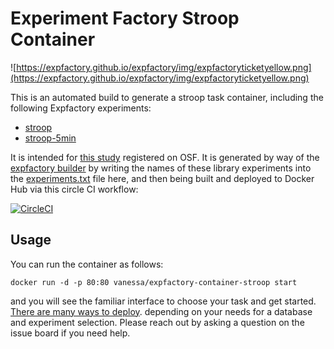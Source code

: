 # Experiment Factory Stroop Container

![https://expfactory.github.io/expfactory/img/expfactoryticketyellow.png](https://expfactory.github.io/expfactory/img/expfactoryticketyellow.png)

This is an automated build to generate a stroop task container, including the following Expfactory experiments:

 - [stroop](https://www.github.com/expfactory-experiments/stroop)
 - [stroop-5min](https://www.github.com/expfactory-experiments/stroop-5min)

It is intended for [this study](https://osf.io/9pc46/) registered on OSF. 
It is generated by way of the [expfactory builder](https://expfactory.github.io/builder) by writing the names of these
library experiments into the [experiments.txt](experiments.txt) file here, and then being built and deployed to Docker
Hub via this circle CI workflow:

[![CircleCI](https://circleci.com/gh/expfactory-containers/container-stroop.svg?style=svg)](https://circleci.com/gh/expfactory-containers/container-stroop)


## Usage
You can run the container as follows: 

```
docker run -d -p 80:80 vanessa/expfactory-container-stroop start
```

and you will see the familiar interface to choose your task and get started. [There are many ways to deploy](https://expfactory.github.io/expfactory/usage). depending on your needs for a database and experiment selection. Please reach out by asking a question on the issue board if you need help.
